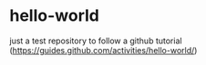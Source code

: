 # hello-world
just a test repository to follow a github tutorial (https://guides.github.com/activities/hello-world/)

